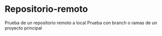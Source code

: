 # Repositorio-remoto
Prueba de un repositorio remoto a local
Prueba con branch o ramas de un proyecto principal
